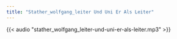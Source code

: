 ```yaml
---
title: "Stather_wolfgang_leiter Und Uni Er Als Leiter"
---
```


{{< audio "stather_wolfgang_leiter-und-uni-er-als-leiter.mp3" >}}
